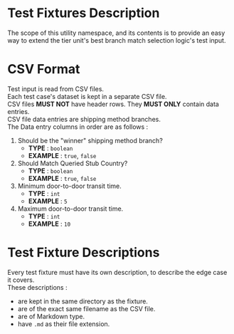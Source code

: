 # Test Fixtures Description

The scope of this utility namespace, and its contents is to provide an easy way
to extend the tier unit's best branch match selection logic's test input.

# CSV Format

Test input is read from CSV files.  
Each test case's dataset is kept in a separate CSV file.  
CSV files **MUST NOT** have header rows. They **MUST ONLY** contain data entries.  
CSV file data entries are shipping method branches.  
The Data entry columns in order are as follows :
1. Should be the "winner" shipping method branch?
   * **TYPE** : `boolean`
   * **EXAMPLE** : `true`, `false`
2. Should Match Queried Stub Country?
   * **TYPE** : `boolean`
   * **EXAMPLE** : `true`, `false`
3. Minimum door-to-door transit time.
   * **TYPE** : `int`
   * **EXAMPLE** : `5`
4. Maximum door-to-door transit time.
   * **TYPE** : `int`
   * **EXAMPLE** : `10`

# Test Fixture Descriptions

Every test fixture must have its own description, to describe the edge case it covers.  
These descriptions :
* are kept in the same directory as the fixture.
* are of the exact same filename as the CSV file.
* are of Markdown type.
* have `.md` as their file extension.